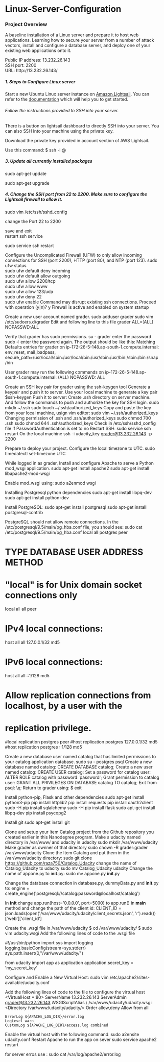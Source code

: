 # Linux-Server-Configuration
<h3>Project Overview</h3>
<p>A baseline installation of a Linux server and prepare it to host web applications. Learning how to secure your server from a number of attack vectors, install and configure a database server, and deploy one of your existing web applications onto it.</p>
<div>
Public IP address: 13.232.26.143</br>
SSH port: 2200</br>
URL: http://13.232.26.143/ </br>
</div>
<h5>1. Steps to Configure Linux server</h5>
<p>Start a new Ubuntu Linux server instance on <a target="_blank" href="https://lightsail.aws.amazon.com">Amazon Lightsail</a>.
You can refer to the <a href="https://aws.amazon.com/documentation/lightsail/" rel="nofollow">documentation</a> which will help you to get started.</p>
<h6>Follow the instructions provided to SSH into your server.</h6>
<p>There is a button on lightsail dashboard to directly SSH into your server. You can also SSH into your machine using the private key.</p>
<p>Download the private key provided in account section of AWS Lightsail.</p>
<p>Use this command: $ ssh -i <privateKeyOfInstance.rsa> <Username>@<Public IP address></p>


<h5>3. Update all currently installed packages</h5>
</p>sudo apt-get update</p>
</p>sudo apt-get upgrade</p>


<h5>4. Change the SSH port from 22 to 2200. Make sure to configure the Lightsail firewall to allow it.</h5>
<p>sudo vim /etc/ssh/sshd_config</p>
<p>change the Port 22 to 2200</p>
save and exit</br>
restart ssh service
<p>sudo service ssh restart</p>


Configure the Uncomplicated Firewall (UFW) to only allow incoming connections for SSH (port 2200), HTTP (port 80), and NTP (port 123).
sudo ufw status                  
sudo ufw default deny incoming   
sudo ufw default allow outgoing  
sudo ufw allow 2200/tcp          
sudo ufw allow www               
sudo ufw allow 123/udp           
sudo ufw deny 22  
sudo ufw enable
Command may disrupt existing ssh connections. Proceed with operation (y|n)? y
Firewall is active and enabled on system startup

Create a new user account named grader.
sudo adduser grader
sudo vim /etc/sudoers.d/grader
Edit and following line to this file
grader ALL=(ALL) NOPASSWD:ALL

Verify that grader has sudo permissions. 
su - grader 
enter the password 
sudo -l 
enter the password again. The output should be like this:
Matching Defaults entries for grader on
    ip-172-26-5-148.ap-south-1.compute.internal:
    env_reset, mail_badpass,
    secure_path=/usr/local/sbin\:/usr/local/bin\:/usr/sbin\:/usr/bin\:/sbin\:/bin\:/snap/bin

User grader may run the following commands on
        ip-172-26-5-148.ap-south-1.compute.internal:
    (ALL) NOPASSWD: ALL

	
Create an SSH key pair for grader using the ssh-keygen tool
Generate a keypair and push it to server. Use your local machine to generate a key pair
$ssh-keygen 
Push it to server: Create .ssh directory on server machine. And follow the commands to push and authorize the key for SSH login.
sudo mkdir ~/.ssh
sudo touch ~/.ssh/authorized_keys
Copy and paste the key from your local machine, usign vim editor:
sudo vim ~/.ssh/authorized_keys
Changing permission of .ssh and .ssh/authorized_keys
sudo chmod 700 .ssh
sudo chmod 644 .ssh/authorized_keys
Check in /etc/ssh/sshd_config file if PasswordAuthentication is set to no
Restart SSH: sudo service ssh restart
On the local machine
ssh -i udacity_key grader@13.232.26.143 -p 2200


Prepare to deploy your project.
Configure the local timezone to UTC.
sudo timedatectl set-timezone UTC

While logged in as grader, Install and configure Apache to serve a Python mod_wsgi application.
sudo apt-get install apache2 
sudo apt-get install libapache2-mod-wsgi

Enable mod_wsgi using: 
sudo a2enmod wsgi

Installing Postgresql python dependencies
sudo apt-get install libpq-dev 
sudo apt-get install python-dev

Install PostgreSQL: 
sudo apt-get install postgresql
sudo apt-get install postgresql-contrib

PostgreSQL should not allow remote connections. In the /etc/postgresql/9.5/main/pg_hba.conf file, you should see:
sudo cat /etc/postgresql/9.5/main/pg_hba.conf
local   all             postgres                                peer

# TYPE  DATABASE        USER            ADDRESS                 METHOD

# "local" is for Unix domain socket connections only
local   all             all                                     peer
# IPv4 local connections:
host    all             all             127.0.0.1/32            md5
# IPv6 local connections:
host    all             all             ::1/128                 md5
# Allow replication connections from localhost, by a user with the
# replication privilege.
#local   replication     postgres                                peer
#host    replication     postgres        127.0.0.1/32            md5
#host    replication     postgres        ::1/128                 md5


Create a new database user named catalog that has limited permissions to your catalog application database.
sudo su - postgres
psql
Create a new database named catalog:  CREATE DATABASE catalog;
Create a new user named catalog:  CREATE USER catalog;
Set a password for catalog user:  ALTER ROLE catalog with password 'password';
Grant permission to catalog user:  GRANT ALL PRIVILEGES ON DATABASE catalog TO catalog;
Exit from psql:  \q;
Return to grader using: $ exit


Install python-pip, Flask and other dependencies
sudo apt-get install python3-pip
pip install httplib2
pip install requests
pip install oauth2client
sudo -H pip install sqlalchemy
sudo -H pip install flask
sudo apt-get install libpq-dev
pip install psycopg2



Install git
sudo apt-get install git

Clone and setup your Item Catalog project from the Github repository you created earlier in this Nanodegree program.
Make a udacity named directory in /var/www/ and udacity in udacity
sudo mkdir /var/www/udacity
Make grader as ownner of that directory
sudo chown -R grader:grader /var/www/udacity
Clone the Item Catalog and put them in the /var/www/udacity directory:
sudo git clone https://github.com/raza750/Catalog_Udacity
change the name of Catalog_Udacity to udacity
sudo mv Catalog_Udacity udacity
Change the name of appone.py to __init__.py:
sudo mv appone.py __init__.py

Change the database connection in database.py, dummyData.py and __init__.py to:
engine = create_engine('postgresql://catalog:password@localhost/catalog')

In __init__ change app.run(host='0.0.0.0', port=5000) to app.run() in __main__ method and change the path of the client id:
CLIENT_ID = json.loads(open('/var/www/udacity/udacity/client_secrets.json', 'r').read())['web']['client_id']

Create the .wsgi file in /var/www/udacity 
$ cd /var/www/udacity/
$ sudo vim udacity.wsgi
Add the following lines of code to the .wsgi file

#!/usr/bin/python
import sys
import logging
logging.basicConfig(stream=sys.stderr)
sys.path.insert(0,"/var/www/udacity/")

from udacity import app as application
application.secret_key = 'my_secret_key'


Configure and Enable a New Virtual Host:
sudo vim /etc/apache2/sites-available/udacity.conf

Add the following lines of code to the file to configure the virtual host
<VirtualHost *:80>
	ServerName 13.232.26.143
	ServerAdmin grader@13.232.26.143
	WSGIScriptAlias / /var/www/udacity/udacity.wsgi
	<Directory /var/www/udacity/udacity/>
		Order allow,deny
		Allow from all
	</Directory>
	
	ErrorLog ${APACHE_LOG_DIR}/error.log
	LogLevel warn
	CustomLog ${APACHE_LOG_DIR}/access.log combined
</VirtualHost>

Enable the virtual host with the following command:
sudo a2ensite udacity.conf
Restart Apache to run the app on sever
sudo service apache2 restart

for server erros use :
sudo cat /var/log/apache2/error.log
